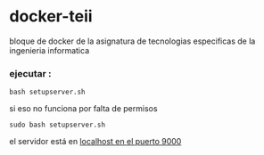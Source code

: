 # docker-teii
bloque de docker de la asignatura de tecnologias especificas de la ingenieria informatica

### ejecutar :

```
bash setupserver.sh
```
si eso no funciona por falta de permisos
```
sudo bash setupserver.sh
```

el servidor está en [localhost en el puerto 9000](http://localhost:9000)
